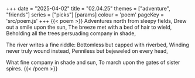 +++
date = "2025-04-02"
title = "02.04.25"
themes = ["adventure", "friends"]
series = ["picks"]
[params]
  colour = 'poem'
  pageKey = 'src/poem.js'
+++
{{< poem >}}
Adventures north from sleepy fields,
Drew out a smile upon the sun,
The breeze met with a bed of hair to wield,
Beholding all the trees persuading company in shade,

The river writes a fine riddle:
Bottomless but capped with riverbed,
Winding never truly wound instead,
Penniless but bejeweled on every head,

What fine company in shade and sun,
To march upon the gates of sister spires.
{{< /poem >}}